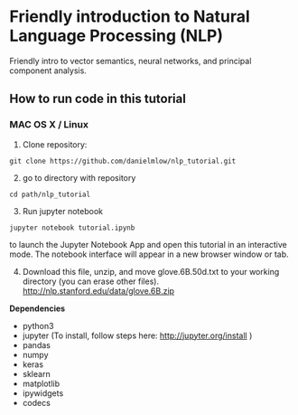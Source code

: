 # Friendly introduction to Natural Language Processing (NLP)
Friendly intro to vector semantics, neural networks, and principal component analysis.

## How to run code in this tutorial
### MAC OS X / Linux
1. Clone repository:
``` 
git clone https://github.com/danielmlow/nlp_tutorial.git
```

2. go to directory with repository
```
cd path/nlp_tutorial
```

3. Run jupyter notebook
```
jupyter notebook tutorial.ipynb
```
to launch the Jupyter Notebook App and open this tutorial in an interactive mode. The notebook interface will appear in a new browser window or tab.

4. Download this file, unzip, and move glove.6B.50d.txt to your working directory (you can erase other files). 
http://nlp.stanford.edu/data/glove.6B.zip

**Dependencies**
* python3
* jupyter (To install, follow steps here: http://jupyter.org/install )
* pandas
* numpy
* keras
* sklearn
* matplotlib
* ipywidgets
* codecs

